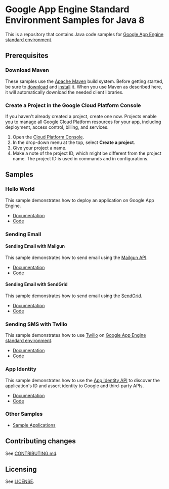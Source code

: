 # Google App Engine Standard Environment Samples for Java 8

This is a repository that contains Java code samples for [Google App Engine
standard environment][ae-docs].

[ae-docs]: https://cloud.google.com/appengine/docs/java/

## Prerequisites

### Download Maven

These samples use the [Apache Maven][maven] build system. Before getting
started, be sure to [download][maven-download] and [install][maven-install] it.
When you use Maven as described here, it will automatically download the needed
client libraries.

[maven]: https://maven.apache.org
[maven-download]: https://maven.apache.org/download.cgi
[maven-install]: https://maven.apache.org/install.html

### Create a Project in the Google Cloud Platform Console

If you haven't already created a project, create one now. Projects enable you to
manage all Google Cloud Platform resources for your app, including deployment,
access control, billing, and services.

1. Open the [Cloud Platform Console][cloud-console].
1. In the drop-down menu at the top, select **Create a project**.
1. Give your project a name.
1. Make a note of the project ID, which might be different from the project
   name. The project ID is used in commands and in configurations.

[cloud-console]: https://console.cloud.google.com/


## Samples

### Hello World

This sample demonstrates how to deploy an application on Google App Engine.

- [Documentation][ae-docs]
- [Code](helloworld)

### Sending Email

#### Sending Email with Mailgun

This sample demonstrates how to send email using the [Mailgun API][mailgun-api].

- [Documentation][mailgun-sample-docs]
- [Code](mailgun)

[mailgun-api]: https://documentation.mailgun.com/
[mailgun-sample-docs]: https://cloud.google.com/appengine/docs/java/mail/mailgun

#### Sending Email with SendGrid

This sample demonstrates how to send email using the [SendGrid][sendgrid].

- [Documentation][sendgrid-sample-docs]
- [Code](sendgrid)

[sendgrid]: https://sendgrid.com/docs/User_Guide/index.html
[sendgrid-sample-docs]: https://cloud.google.com/appengine/docs/java/mail/sendgrid

### Sending SMS with Twilio

This sample demonstrates how to use [Twilio](https://www.twilio.com) on [Google
App Engine standard environment][ae-docs].

- [Documentation][twilio-sample-docs]
- [Code](twilio)

[twilio-sample-docs]: https://cloud.google.com/appengine/docs/java/sms/twilio

### App Identity

This sample demonstrates how to use the [App Identity API][appid] to discover
the application's ID and assert identity to Google and third-party APIs.

- [Documentation][appid]
- [Code](appidentity)

[appid]: https://cloud.google.com/appengine/docs/java/appidentity/

### Other Samples

- [Sample Applications][sample-apps]

[sample-apps]: https://cloud.google.com/appengine/docs/java/samples


## Contributing changes

See [CONTRIBUTING.md](../CONTRIBUTING.md).

## Licensing

See [LICENSE](../LICENSE).

